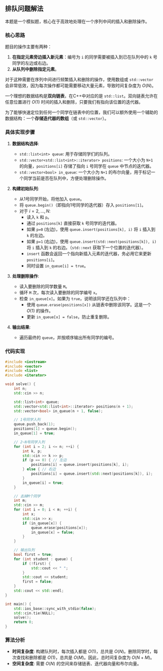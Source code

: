 ## 排队问题解法

本题是一个模拟题，核心在于高效地处理在一个序列中间的插入和删除操作。

### 核心思路

题目的操作主要有两种：
1.  **在指定元素旁边插入新元素**：编号为 `i` 的同学需要被插入到已在队列中的 `k` 号同学的左边或右边。
2.  **从队列中删除指定元素**。

对于这种需要在序列中间进行频繁插入和删除的操作，使用数组或 `std::vector` 会非常低效，因为每次操作都可能需要移动大量元素，导致时间复杂度为 $O(N)$。

一个理想的数据结构是**双向链表**，在C++中对应的是 `std::list`。双向链表允许在任意位置进行 $O(1)$ 时间的插入和删除，只要我们有指向该位置的迭代器。

为了能够快速定位到任何一个同学在链表中的位置，我们可以额外使用一个辅助的数据结构：一个**存储迭代器的数组**（或 `std::vector`）。

### 具体实现步骤

1.  **数据结构选择**:
    *   `std::list<int> queue`: 用于存储同学们的队列。
    *   `std::vector<std::list<int>::iterator> positions`: 一个大小为 `N+1` 的向量，`positions[i]` 存储了指向 `i` 号同学在 `queue` 中节点的迭代器。
    *   `std::vector<bool> in_queue`: 一个大小为 `N+1` 的布尔向量，用于标记一个同学当前是否在队列中，方便处理删除操作。

2.  **构建初始队列**:
    *   从1号同学开始，将他加入 `queue`。
    *   将 `queue.begin()`（即指向1号同学的迭代器）存入 `positions[1]`。
    *   对于 $i=2, \dots, N$:
        *   读入 `k` 和 `p`。
        *   通过 `positions[k]` 直接获取 `k` 号同学的迭代器。
        *   如果 `p=0` (左边)，使用 `queue.insert(positions[k], i)` 将 `i` 插入到 `k` 的左边。
        *   如果 `p=1` (右边)，使用 `queue.insert(std::next(positions[k]), i)` 将 `i` 插入到 `k` 的右边。（`std::next` 获取下一个位置的迭代器）。
        *   `insert` 函数会返回一个指向新插入元素的迭代器，务必用它来更新 `positions[i]`。
        *   同时设置 `in_queue[i] = true`。

3.  **处理删除操作**:
    *   读入要删除的同学数量 `M`。
    *   循环 `M` 次，每次读入要删除的同学编号 `x`。
    *   检查 `in_queue[x]`。如果为 `true`，说明该同学还在队列中：
        *   使用 `queue.erase(positions[x])` 从链表中删除该同学。这是一个 $O(1)$ 的操作。
        *   更新 `in_queue[x] = false`，防止重复删除。

4.  **输出结果**:
    *   遍历最终的 `queue`，并按顺序输出所有同学的编号。

### 代码实现

```cpp
#include <iostream>
#include <vector>
#include <list>
#include <iterator>

void solve() {
    int n;
    std::cin >> n;

    std::list<int> queue;
    std::vector<std::list<int>::iterator> positions(n + 1);
    std::vector<bool> in_queue(n + 1, false);

    // 1号同学入列
    queue.push_back(1);
    positions[1] = queue.begin();
    in_queue[1] = true;

    // 2~N号同学入列
    for (int i = 2; i <= n; ++i) {
        int k, p;
        std::cin >> k >> p;
        if (p == 0) { // 左边
            positions[i] = queue.insert(positions[k], i);
        } else { // 右边
            positions[i] = queue.insert(std::next(positions[k]), i);
        }
        in_queue[i] = true;
    }

    // 去掉M个同学
    int m;
    std::cin >> m;
    for (int i = 0; i < m; ++i) {
        int x;
        std::cin >> x;
        if (in_queue[x]) {
            queue.erase(positions[x]);
            in_queue[x] = false;
        }
    }

    // 输出队列
    bool first = true;
    for (int student : queue) {
        if (!first) {
            std::cout << " ";
        }
        std::cout << student;
        first = false;
    }
    std::cout << std::endl;
}

int main() {
    std::ios_base::sync_with_stdio(false);
    std::cin.tie(NULL);
    solve();
    return 0;
}
```

### 算法分析
*   **时间复杂度**: 构建队列时，每次插入都是 $O(1)$，总共是 $O(N)$。删除同学时，每次查找和删除都是 $O(1)$，总共是 $O(M)$。因此，总时间复杂度为 $O(N+M)$。
*   **空间复杂度**: 需要 $O(N)$ 的空间来存储链表、迭代器向量和布尔向量。
